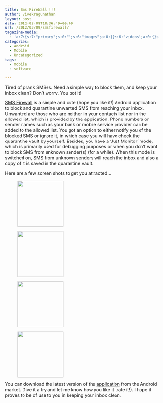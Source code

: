 ```yaml
---
title: Sms FireWall !!!
author: vivekragunathan
layout: post
date: 2012-03-08T18:36:49+00:00
url: /2012/03/09/smsfirewall/
tagazine-media:
  - 'a:7:{s:7:"primary";s:0:"";s:6:"images";a:0:{}s:6:"videos";a:0:{}s:11:"image_count";s:1:"0";s:6:"author";s:8:"16968609";s:7:"blog_id";s:8:"16420864";s:9:"mod_stamp";s:19:"2012-03-08 18:36:52";}'
categories:
  - Android
  - Mobile
  - Uncategorized
tags:
  - mobile
  - software

---
```

<p style="font-style:Tahoma;font-size:11pt;">
  Tired of prank SMSes. Need a simple way to block them, and keep your inbox clean? Don&#8217;t worry. You got it!
</p>

<p style="font-style:Tahoma;font-size:11pt;">
  <a href="https://market.android.com/details?id=com.vivekr.smsfirewall" target="_blank">SMS Firewall</a> is a simple and cute (hope you like it!) Android application to block and quarantine unwanted SMS from reaching your inbox. Unwanted are those who are neither in your contacts list nor in the allowed list, which is provided by the application. Phone numbers or sender names such as your bank or mobile service provider can be added to the allowed list. You got an option to either notify you of the blocked SMS or ignore it, in which case you will have check the quarantine vault by yourself. Besides, you have a &#8216;Just Monitor&#8217; mode, which is primarily used for debugging purposes or when you don&#8217;t want to block SMS from unknown sender(s) (for a while). When this mode is switched on, SMS from unknown senders will reach the inbox and also a copy of it is saved in the quarantine vault.
</p>

<p style="font-style:Tahoma;font-size:11pt;">
  Here are a few screen shots to get you attracted&#8230;
</p>

<div id='gallery-1' class='gallery galleryid-281 gallery-columns-4 gallery-size-thumbnail'>
  <figure class='gallery-item'> 
  
  <div class='gallery-icon portrait'>
    <a href='images//2012/03/sf_qvault.png'><img width="150" height="150" src="images//2012/03/sf_qvault-150x150.png" class="attachment-thumbnail size-thumbnail" alt="" srcset="images//2012/03/sf_qvault-150x150.png 150w, images//2012/03/sf_qvault-100x100.png 100w" sizes="(max-width: 150px) 100vw, 150px" /></a>
  </div></figure><figure class='gallery-item'> 
  
  <div class='gallery-icon portrait'>
    <a href='images//2012/03/sf_settings.png'><img width="150" height="150" src="images//2012/03/sf_settings-150x150.png" class="attachment-thumbnail size-thumbnail" alt="" srcset="images//2012/03/sf_settings-150x150.png 150w, images//2012/03/sf_settings-100x100.png 100w" sizes="(max-width: 150px) 100vw, 150px" /></a>
  </div></figure><figure class='gallery-item'> 
  
  <div class='gallery-icon portrait'>
    <a href='images//2012/03/sf_messages.png'><img width="150" height="150" src="images//2012/03/sf_messages-150x150.png" class="attachment-thumbnail size-thumbnail" alt="" srcset="images//2012/03/sf_messages-150x150.png 150w, images//2012/03/sf_messages-100x100.png 100w" sizes="(max-width: 150px) 100vw, 150px" /></a>
  </div></figure><figure class='gallery-item'> 
  
  <div class='gallery-icon portrait'>
    <a href='images//2012/03/sf_allowed_original.png'><img width="150" height="150" src="images//2012/03/sf_allowed_original-150x150.png" class="attachment-thumbnail size-thumbnail" alt="" srcset="images//2012/03/sf_allowed_original-150x150.png 150w, images//2012/03/sf_allowed_original-100x100.png 100w" sizes="(max-width: 150px) 100vw, 150px" /></a>
  </div></figure>
</div>

<p style="font-style:Tahoma;font-size:11pt;">
  You can download the latest version of the <a href="https://market.android.com/details?id=com.vivekr.smsfirewall" target="_blank">application</a> from the Android market. Give it a try and let me know how you like it (rate it!). I hope it proves to be of use to you in keeping your inbox clean.
</p>

<p style="font-style:Tahoma;font-size:11pt;">
  <img src="" alt="" height="1" />
</p>